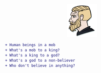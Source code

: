 <p align="center" >
  <img src="banner.jpg" alt="" width="20%" />
</p>

```diff
+ Human beings in a mob  
+ What's a mob to a king?  
+ What's a king to a god?  
+ What's a god to a non-believer  
+ Who don't believe in anything?
